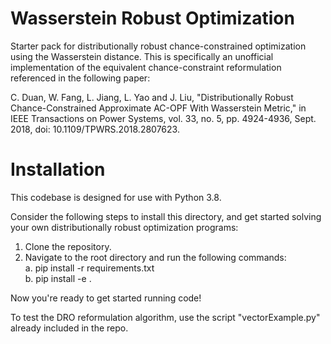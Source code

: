# Wasserstein Robust Optimization
Starter pack for distributionally robust chance-constrained optimization using the Wasserstein distance. This is specifically an unofficial implementation of the equivalent chance-constraint reformulation referenced in the following paper:

C. Duan, W. Fang, L. Jiang, L. Yao and J. Liu, "Distributionally Robust Chance-Constrained Approximate AC-OPF With Wasserstein Metric," in IEEE Transactions on Power Systems, vol. 33, no. 5, pp. 4924-4936, Sept. 2018, doi: 10.1109/TPWRS.2018.2807623.

# Installation

This codebase is designed for use with Python 3.8.

Consider the following steps to install this directory, and get started solving your own distributionally robust optimization programs:

1. Clone the repository. 
2. Navigate to the root directory and run the following commands:\
   a. pip install -r requirements.txt\
   b. pip install -e .

Now you're ready to get started running code!

To test the DRO reformulation algorithm, use the script "vectorExample.py" already included in the repo.
